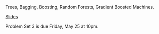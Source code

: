 Trees, Bagging, Boosting, Random Forests, Gradient Boosted Machines. 

[Slides](https://github.com/natelangholz/stat412-advancedregression/blob/master/week-7/slides-week-7.pdf)

Problem Set 3 is due Friday, May 25 at 10pm.


